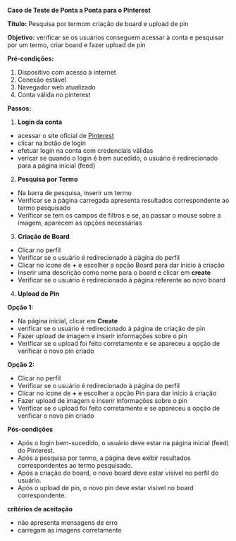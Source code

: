 **Caso de Teste de Ponta a Ponta para o Pinterest**

**Título:** Pesquisa por termom criação de board e upload de pin

**Objetivo:** verificar se os usuários conseguem acessar à conta e pesquisar por um termo, criar board e fazer upload de pin

**Pré-condições:**

1. Dispositivo com acesso à internet
2. Conexão estável
3. Navegador web atualizado
4. Conta válida no pinterest

**Passos:**

1. **Login da conta**

- acessar o site oficial de [Pinterest](https://br.pinterest.com)
- clicar na botão de login
- efetuar login na conta com credenciais válidas
- vericar se quando o login é bem sucedido, o usuário é redirecionado para a página inicial (feed)

2. **Pesquisa por Termo**

- Na barra de pesquisa, inserir um termo
- Verificar se a página carregada apresenta resultados correspondente ao termo pesquisado
- Verificar se tem os campos de filtros e se, ao passar o mouse sobre a imagem, aparecem as opções necessárias

3. **Criação de Board**

- Clicar no perfil
- Verificar se o usuário é redirecionado à página do perfil
- Clicar no ícone de **+** e escolher a opção Board para dar início à criação
- Inserir uma descrição como nome para o board e clicar em **create**
- Verificar se o usuário é redirecionado à página referente ao novo board

4. **Upload de Pin**

**Opção 1:**

- Na página inicial, clicar em **Create**
- verificar se o usuário é redirecionado à página de criação de pin
- Fazer upload de imagem e inserir informações sobre o pin
- Verificar se o upload foi feito corretamente e se apareceu a opção de verificar o novo pin criado

**Opção 2:**

- Clicar no perfil
- Verificar se o usuário é redirecionado à página do perfil
- Clicar no ícone de **+** e escolher a opção Pin para dar início à criação
- Fazer upload de imagem e inserir informações sobre o pin
- Verificar se o upload foi feito corretamente e se apareceu a opção de verificar o novo pin criado

**Pós-condições**

- Após o login bem-sucedido, o usuário deve estar na página inicial (feed) do Pinterest.
- Após a pesquisa por termo, a página deve exibir resultados correspondentes ao termo pesquisado.
- Após a criação do board, o novo board deve estar visível no perfil do usuário.
- Após o upload de pin, o novo pin deve estar visível no board correspondente.

**critérios de aceitação**

- não apresenta mensagens de erro
- carregam as imagens corretamente
